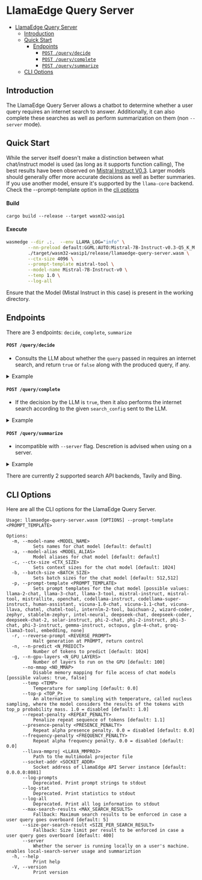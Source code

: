 # LlamaEdge Query Server
<!-- @import "[TOC]" {cmd="toc" depthFrom=1 depthTo=6 orderedList=false} -->
<!-- code_chunk_output -->

- [LlamaEdge Query Server](#llamaedge-query-api-server)
  - [Introduction](#introduction)
  - [Quick Start](#quick-start)
    - [Endpoints](#endpoints)
      - [`POST /query/decide`](#post-querydecide)
      - [`POST /query/complete`](#post-querycomplete)
      - [`POST /query/summarize`](#post-querysummarize)
  - [CLI Options](#cli-options)
<!-- /code_chunk_output -->

## Introduction

The LlamaEdge Query Server allows a chatbot to determine whether a user query requires an internet search to answer. Additionally, it can also complete these searches as well as perform summarization on them (non `--server` mode).

## Quick Start

While the server itself doesn't make a distinction between what chat/instruct model is used (as long as it supports function calling), The best results have been observed on [Mistral Instruct V0.3](https://huggingface.co/second-state/Mistral-7B-Instruct-v0.3-GGUF). Larger models should generally offer more accurate decisions as well as better summaries. If you use another model, ensure it's supported by the `llama-core` backend. Check the --prompt-template option in the [cli options](#cli-options)

#### Build
```
cargo build --release --target wasm32-wasip1
```

#### Execute

```bash
wasmedge --dir .:.  --env LLAMA_LOG="info" \
		--nn-preload default:GGML:AUTO:Mistral-7B-Instruct-v0.3-Q5_K_M.gguf \
		./target/wasm32-wasip1/release/llamaedge-query-server.wasm \
		--ctx-size 4096 \
		--prompt-template mistral-tool \
		--model-name Mistral-7B-Instruct-v0 \
		--temp 1.0 \
		--log-all
```

Ensure that the Model (Mistal Instruct in this case) is present in the working directory.

## Endpoints

There are 3 endpoints: `decide`, `complete`, `summarize`

#### `POST /query/decide`

- Consults the LLM about whether the `query` passed in requires an internet search, and return `true` or `false` along with the produced query, if any.

<details> <summary> Example </summary>

Input
```bash
curl -k "http://0.0.0.0:8080/query/decide" -d '{"query": "Whats the capital of france"}'
```

Output:
```json
{
  "decision": true,
  "query": "What is the capital of France"
}
```

</details>

#### `POST /query/complete`

- If the decision by the LLM is `true`, then it also performs the internet search according to the given `search_config` sent to the LLM.

<details> <summary> Example </summary>

Input
```bash
curl -k "http://0.0.0.0:8080/query/complete" -d '{"search_config":{"api_key":"xxx"}, "backend":"tavily", "query": "Whats the capital of france"}'
```

Output:
```json
{
  "decision": true,
  "results": [
    {
      "site_name": "Paris Facts | Britannica",
      "text_content": "Paris is the capital of France, located in the north-central part of the country. It is a",
      "url": "https://www.britannica.com/facts/Paris"
    },
    {
      "site_name": "Capital of France - Simple English Wikipedia, the free encyclopedia",
      "text_content": "Learn about the history and current status of the capital of France, which is Paris. Find",
      "url": "https://simple.wikipedia.org/wiki/Capital_of_France"
    },
    {
      "site_name": "Paris - Simple English Wikipedia, the free encyclopedia",
      "text_content": "Events[change | change source]\nRelated pages[change | change source]\nReferences[change | ",
      "url": "https://simple.wikipedia.org/wiki/Paris"
    },
    {
      "site_name": "What is the Capital of France? - WorldAtlas",
      "text_content": "Geography and Climate\nLocated in the north of Central France, the city is relatively flat",
      "url": "https://www.worldatlas.com/articles/what-is-the-capital-of-france.html"
    },
    {
      "site_name": "France | History, Maps, Flag, Population, Cities, Capital, & Facts ...",
      "text_content": "Even though its imperialist stage was driven by the impulse to civilize that world accord",
      "url": "https://www.britannica.com/place/France"
    }
  ]
}
```

</details>

#### `POST /query/summarize`
- incompatible with `--server` flag. Descretion is advised when using on a server.

<details> <summary> Example </summary>

Input:
```bash
curl -k "http://0.0.0.0:8080/query/complete" -d '{"search_config":{"api_key":"xxx"}, "backend":"tavily", "query": "Whats the capital of france"}'
```

Output:
```json
{
  "decision": true,
  "results": "1. Paris is the capital of France, located in the north-central part of the country. 2. It has a rich history and is known for its geography and climate. 3. The city's imperialist stage was driven by the impulse to civilize other parts of the world. 4. The historical district along the Seine in the city center has been classified as a UNESCO World Heritage Site.\</s>"
}
```

</details>

There are currently 2 supported search API backends, Tavily and Bing.

## CLI Options

Here are all the CLI options for the LlamaEdge Query Server.

```
Usage: llamaedge-query-server.wasm [OPTIONS] --prompt-template <PROMPT_TEMPLATE>

Options:
  -m, --model-name <MODEL_NAME>
          Sets names for chat model [default: default]
  -a, --model-alias <MODEL_ALIAS>
          Model aliases for chat model [default: default]
  -c, --ctx-size <CTX_SIZE>
          Sets context sizes for the chat model [default: 1024]
  -b, --batch-size <BATCH_SIZE>
          Sets batch sizes for the chat model [default: 512,512]
  -p, --prompt-template <PROMPT_TEMPLATE>
          Sets prompt templates for the chat model [possible values: llama-2-chat, llama-3-chat, llama-3-tool, mistral-instruct, mistral-tool, mistrallite, openchat, codellama-instruct, codellama-super-instruct, human-assistant, vicuna-1.0-chat, vicuna-1.1-chat, vicuna-llava, chatml, chatml-tool, internlm-2-tool, baichuan-2, wizard-coder, zephyr, stablelm-zephyr, intel-neural, deepseek-chat, deepseek-coder, deepseek-chat-2, solar-instruct, phi-2-chat, phi-2-instruct, phi-3-chat, phi-3-instruct, gemma-instruct, octopus, glm-4-chat, groq-llama3-tool, embedding, none]
  -r, --reverse-prompt <REVERSE_PROMPT>
          Halt generation at PROMPT, return control
  -n, --n-predict <N_PREDICT>
          Number of tokens to predict [default: 1024]
  -g, --n-gpu-layers <N_GPU_LAYERS>
          Number of layers to run on the GPU [default: 100]
      --no-mmap <NO_MMAP>
          Disable memory mapping for file access of chat models [possible values: true, false]
      --temp <TEMP>
          Temperature for sampling [default: 0.0]
      --top-p <TOP_P>
          An alternative to sampling with temperature, called nucleus sampling, where the model considers the results of the tokens with top_p probability mass. 1.0 = disabled [default: 1.0]
      --repeat-penalty <REPEAT_PENALTY>
          Penalize repeat sequence of tokens [default: 1.1]
      --presence-penalty <PRESENCE_PENALTY>
          Repeat alpha presence penalty. 0.0 = disabled [default: 0.0]
      --frequency-penalty <FREQUENCY_PENALTY>
          Repeat alpha frequency penalty. 0.0 = disabled [default: 0.0]
      --llava-mmproj <LLAVA_MMPROJ>
          Path to the multimodal projector file
      --socket-addr <SOCKET_ADDR>
          Socket address of LlamaEdge API Server instance [default: 0.0.0.0:8081]
      --log-prompts
          Deprecated. Print prompt strings to stdout
      --log-stat
          Deprecated. Print statistics to stdout
      --log-all
          Deprecated. Print all log information to stdout
      --max-search-results <MAX_SEARCH_RESULTS>
          Fallback: Maximum search results to be enforced in case a user query goes overboard [default: 5]
      --size-per-search-result <SIZE_PER_SEARCH_RESULT>
          Fallback: Size limit per result to be enforced in case a user query goes overboard [default: 400]
      --server
          Whether the server is running locally on a user's machine. enables local-search-server usage and summariztion
  -h, --help
          Print help
  -V, --version
          Print version
```
